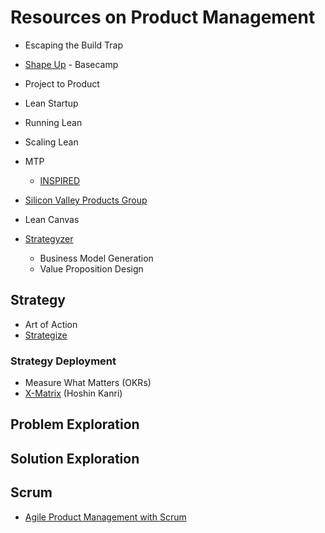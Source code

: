 # Resources on Product Management

- Escaping the Build Trap
- [Shape Up](https://basecamp.com/shapeup) - Basecamp
- Project to Product
- Lean Startup
- Running Lean
- Scaling Lean
- MTP
  - [INSPIRED](https://www.amazon.co.uk/Inspired-Companies-Technology-Powered-Products-Services/dp/1119387507)
- [Silicon Valley Products Group](https://svpg.com/)
- Lean Canvas

- [Strategyzer](https://www.strategyzer.com/books)
  - Business Model Generation
  - Value Proposition Design

## Strategy

- Art of Action
- [Strategize](https://www.amazon.co.uk/Strategize-Product-Strategy-Roadmap-Practices/dp/0993499201/)

### Strategy Deployment

- Measure What Matters (OKRs)
- [X-Matrix](https://availagility.co.uk/2017/09/04/what-is-an-x-matrix/) (Hoshin Kanri)

## Problem Exploration

## Solution Exploration

## Scrum

- [Agile Product Management with Scrum](https://www.amazon.co.uk/dp/0321605780/)
